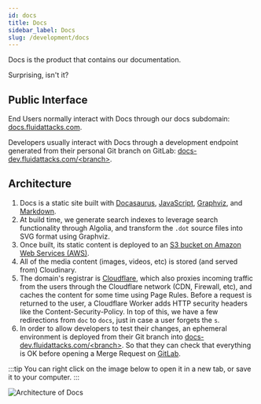 ```yaml
---
id: docs
title: Docs
sidebar_label: Docs
slug: /development/docs
---
```


Docs is the product that contains our documentation.

Surprising, isn't it?

## Public Interface

End Users normally interact with Docs through our docs subdomain:
[docs.fluidattacks.com](https://docs.fluidattacks.com/).

Developers usually interact with Docs through a development endpoint
generated from their personal Git branch on GitLab:
[docs-dev.fluidattacks.com/&lt;branch&gt;](https://docs-dev.fluidattacks.com).

## Architecture

1. Docs is a static site
   built with [Docasaurus](https://docusaurus.io/),
   [JavaScript](https://en.wikipedia.org/wiki/JavaScript),
   [Graphviz](https://graphviz.org/),
   and [Markdown](https://www.markdownguide.org/).
1. At build time,
   we generate search indexes to leverage search functionality through Algolia,
   and transform the `.dot` source files into SVG format using Graphviz.
1. Once built,
   its static content is deployed to an
   [S3 bucket on Amazon Web Services (AWS)](/development/stack/aws/s3).
1. All of the media content (images, videos, etc)
   is stored (and served from) Cloudinary.
1. The domain's registrar is [Cloudflare](/development/stack/cloudflare),
   which also proxies incoming traffic from the users
   through the Cloudflare network (CDN, Firewall, etc),
   and caches the content for some time using Page Rules.
   Before a request is returned to the user,
   a Cloudflare Worker adds HTTP security headers like the Content-Security-Policy.
   In top of this, we have a few redirections from `doc` to `docs`,
   just in case a user forgets the `s`.
1. In order to allow developers to test their changes,
   an ephemeral environment is deployed from their Git branch
   into [docs-dev.fluidattacks.com/&lt;branch&gt;](https://docs-dev.fluidattacks.com).
   So that they can check that everything is OK
   before opening a Merge Request on [GitLab](/development/stack/gitlab).

:::tip
You can right click on the image below
to open it in a new tab,
or save it to your computer.
:::

![Architecture of Docs](./docs-arch.dot.svg)

<!--
Conventions for Arch:

AWS
    bgcolor="0.1 0.1 1.0"
    node[fillcolor="0.1 0.5 1.0"]
  edge[color="0.1 1.0 1.0"]
Cloudflare
    bgcolor="0.6 0.1 1.0"
    node[fillcolor="0.6 0.5 1.0"]
  edge[color="0.6 1.0 1.0"]
GitLab
    bgcolor="0.8 0.1 1.0"
    node[fillcolor="0.8 0.5 1.0"]
  edge[color="0.8 1.0 1.0"]
Other:
    bgcolor="0.0 0.0 0.95"
    node[fillcolor="0.0 0.0 0.8"]
  edge[color="0.0 0.0 0.0"]
-->
